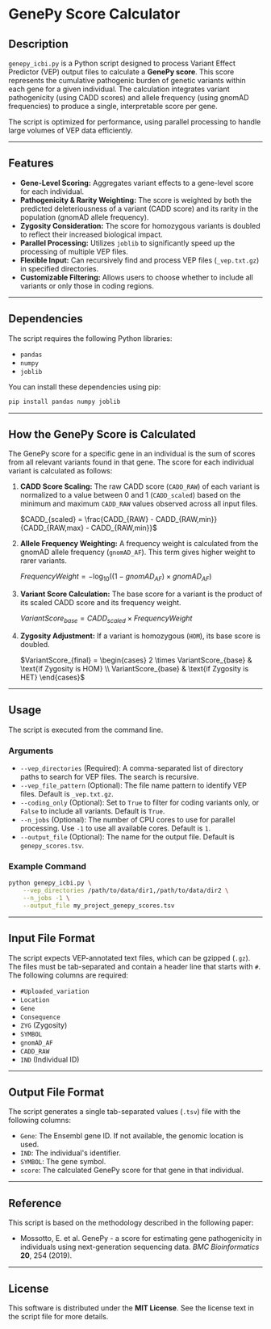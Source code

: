 # GenePy Score Calculator

## Description

`genepy_icbi.py` is a Python script designed to process Variant Effect Predictor (VEP) output files to calculate a **GenePy score**. This score represents the cumulative pathogenic burden of genetic variants within each gene for a given individual. The calculation integrates variant pathogenicity (using CADD scores) and allele frequency (using gnomAD frequencies) to produce a single, interpretable score per gene.

The script is optimized for performance, using parallel processing to handle large volumes of VEP data efficiently.

---

## Features

-   **Gene-Level Scoring:** Aggregates variant effects to a gene-level score for each individual.
-   **Pathogenicity & Rarity Weighting:** The score is weighted by both the predicted deleteriousness of a variant (CADD score) and its rarity in the population (gnomAD allele frequency).
-   **Zygosity Consideration:** The score for homozygous variants is doubled to reflect their increased biological impact.
-   **Parallel Processing:** Utilizes `joblib` to significantly speed up the processing of multiple VEP files.
-   **Flexible Input:** Can recursively find and process VEP files (`_vep.txt.gz`) in specified directories.
-   **Customizable Filtering:** Allows users to choose whether to include all variants or only those in coding regions.

---

## Dependencies

The script requires the following Python libraries:

-   `pandas`
-   `numpy`
-   `joblib`

You can install these dependencies using pip:

```bash
pip install pandas numpy joblib
```

---

## How the GenePy Score is Calculated

The GenePy score for a specific gene in an individual is the sum of scores from all relevant variants found in that gene. The score for each individual variant is calculated as follows:

1.  **CADD Score Scaling:** The raw CADD score (`CADD_RAW`) of each variant is normalized to a value between 0 and 1 (`CADD_scaled`) based on the minimum and maximum `CADD_RAW` values observed across all input files.
    
    $CADD_{scaled} = \frac{CADD_{RAW} - CADD_{RAW,min}}{CADD_{RAW,max} - CADD_{RAW,min}}$
    
2.  **Allele Frequency Weighting:** A frequency weight is calculated from the gnomAD allele frequency (`gnomAD_AF`). This term gives higher weight to rarer variants.
    
    $FrequencyWeight = -\log_{10}((1 - gnomAD_{AF}) \times gnomAD_{AF})$
    
3.  **Variant Score Calculation:** The base score for a variant is the product of its scaled CADD score and its frequency weight.
    
    $VariantScore_{base} = CADD_{scaled} \times FrequencyWeight$
    
4.  **Zygosity Adjustment:** If a variant is homozygous (`HOM`), its base score is doubled.
    
    $VariantScore_{final} = \begin{cases} 2 \times VariantScore_{base} & \text{if Zygosity is HOM} \\ VariantScore_{base} & \text{if Zygosity is HET} \end{cases}$
    

---

## Usage

The script is executed from the command line.

### Arguments

-   `--vep_directories` (Required): A comma-separated list of directory paths to search for VEP files. The search is recursive.
-   `--vep_file_pattern` (Optional): The file name pattern to identify VEP files. Default is `_vep.txt.gz`.
-   `--coding_only` (Optional): Set to `True` to filter for coding variants only, or `False` to include all variants. Default is `True`.
-   `--n_jobs` (Optional): The number of CPU cores to use for parallel processing. Use `-1` to use all available cores. Default is `1`.
-   `--output_file` (Optional): The name for the output file. Default is `genepy_scores.tsv`.

### Example Command

```bash
python genepy_icbi.py \
    --vep_directories /path/to/data/dir1,/path/to/data/dir2 \
    --n_jobs -1 \
    --output_file my_project_genepy_scores.tsv
```

---

## Input File Format

The script expects VEP-annotated text files, which can be gzipped (`.gz`). The files must be tab-separated and contain a header line that starts with `#`. The following columns are required:

-   `#Uploaded_variation`
-   `Location`
-   `Gene`
-   `Consequence`
-   `ZYG` (Zygosity)
-   `SYMBOL`
-   `gnomAD_AF`
-   `CADD_RAW`
-   `IND` (Individual ID)

---

## Output File Format

The script generates a single tab-separated values (`.tsv`) file with the following columns:

-   `Gene`: The Ensembl gene ID. If not available, the genomic location is used.
-   `IND`: The individual's identifier.
-   `SYMBOL`: The gene symbol.
-   `score`: The calculated GenePy score for that gene in that individual.

---

## Reference

This script is based on the methodology described in the following paper:

-   Mossotto, E. et al. GenePy - a score for estimating gene pathogenicity in individuals using next-generation sequencing data. *BMC Bioinformatics* **20**, 254 (2019).

---

## License

This software is distributed under the **MIT License**. See the license text in the script file for more details.
